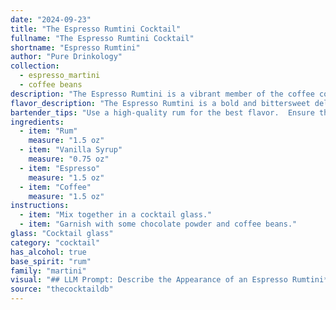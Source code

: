```yaml
---
date: "2024-09-23"
title: "The Espresso Rumtini Cocktail"
fullname: "The Espresso Rumtini Cocktail"
shortname: "Espresso Rumtini"
author: "Pure Drinkology"
collection:
  - espresso_martini
  - coffee beans
description: "The Espresso Rumtini is a vibrant member of the coffee cocktail family, drawing inspiration from the classic Martini. This invigorating blend, likely born from a desire to elevate the after-dinner coffee experience, fuses the richness of rum with the bold intensity of espresso and the sweetness of vanilla. "
flavor_description: "The Espresso Rumtini is a bold and bittersweet delight. The rum's sweetness is balanced by the espresso's roasty bitterness, while the vanilla syrup adds a touch of creamy sweetness. The coffee aroma adds depth and complexity, creating a rich, invigorating experience that lingers long after the last sip. "
bartender_tips: "Use a high-quality rum for the best flavor.  Ensure the espresso is fresh and strong, and don't be afraid to add a touch more vanilla syrup if you prefer a sweeter drink.  Shake vigorously with ice to chill and dilute the drink.  Garnish with a coffee bean or a sprinkle of cocoa powder for an extra touch of flavor and elegance. "
ingredients:
  - item: "Rum"
    measure: "1.5 oz"
  - item: "Vanilla Syrup"
    measure: "0.75 oz"
  - item: "Espresso"
    measure: "1.5 oz"
  - item: "Coffee"
    measure: "1.5 oz"
instructions:
  - item: "Mix together in a cocktail glass."
  - item: "Garnish with some chocolate powder and coffee beans."
glass: "Cocktail glass"
category: "cocktail"
has_alcohol: true
base_spirit: "rum"
family: "martini"
visual: "## LLM Prompt: Describe the Appearance of an Espresso Rumtini**Imagine a cocktail called Espresso Rumtini. It's made with Rum, Vanilla Syrup, Espresso, and Coffee. Describe its appearance in detail, focusing on the colors, textures, and presentation.****Here are some guiding questions to help you:*** **Color:** Is it a single color or layered? What shades and hues are present? Does it appear dark and rich, or lighter and more vibrant?* **Texture:** Is it clear, cloudy, or frothy? Does it have a smooth surface, or a creamy foam? * **Presentation:** Is it served in a martini glass, a rocks glass, or something else? Is there any garnish? What kind of garnish would complement the flavors?* **Overall Impression:** What kind of atmosphere does the appearance of this cocktail evoke? Does it seem sophisticated and elegant, or bold and intense?**Please be as descriptive as possible, using imagery and sensory details to paint a picture of this cocktail in the reader's mind.** "
source: "thecocktaildb"
---
```


